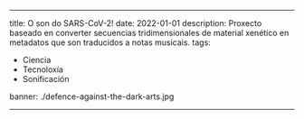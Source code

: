 ---

title: O son do SARS-CoV-2!
date: 2022-01-01
description: Proxecto baseado en converter secuencias tridimensionales de material xenético en metadatos que son traducidos a notas musicais.
tags:
- Ciencia
- Tecnoloxía
- Sonificación

banner: ./defence-against-the-dark-arts.jpg

  

---